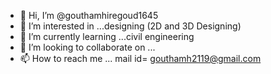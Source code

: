 - 👋 Hi, I’m @gouthamhiregoud1645
- 👀 I’m interested in ...designing (2D and 3D Designing)
- 🌱 I’m currently learning ...civil engineering
- 💞️ I’m looking to collaborate on ...
- 📫 How to reach me ... mail id= gouthamh2119@gmail.com


<!---
gouthamhiregoud1645/gouthamhiregoud1645 is a ✨ special ✨ repository because its `README.md` (this file) appears on your GitHub profile.
You can click the Preview link to take a look at your changes.
--->
